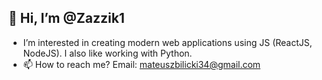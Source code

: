 ## 👋 Hi, I’m @Zazzik1
-  I’m interested in creating modern web applications using JS (ReactJS, NodeJS). I also like working with Python.
- 📫 How to reach me? Email: mateuszbilicki34@gmail.com
